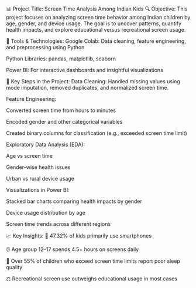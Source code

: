 📊 Project Title: Screen Time Analysis Among Indian Kids
🔍 Objective:
This project focuses on analyzing screen time behavior among Indian children by age, gender, and device usage. The goal is to uncover patterns, quantify health impacts, and explore educational versus recreational screen usage.

📁 Tools & Technologies:
Google Colab: Data cleaning, feature engineering, and preprocessing using Python

Python Libraries: pandas, matplotlib, seaborn

Power BI: For interactive dashboards and insightful visualizations

🔧 Key Steps in the Project:
Data Cleaning: Handled missing values using mode imputation, removed duplicates, and normalized screen time.

Feature Engineering:

Converted screen time from hours to minutes

Encoded gender and other categorical variables

Created binary columns for classification (e.g., exceeded screen time limit)

Exploratory Data Analysis (EDA):

Age vs screen time

Gender-wise health issues

Urban vs rural device usage

Visualizations in Power BI:

Stacked bar charts comparing health impacts by gender

Device usage distribution by age

Screen time trends across different regions

📈 Key Insights:
📱 47.32% of kids primarily use smartphones

⏰ Age group 12–17 spends 4.5+ hours on screens daily

🛌 Over 55% of children who exceed screen time limits report poor sleep quality

⚖️ Recreational screen use outweighs educational usage in most cases

